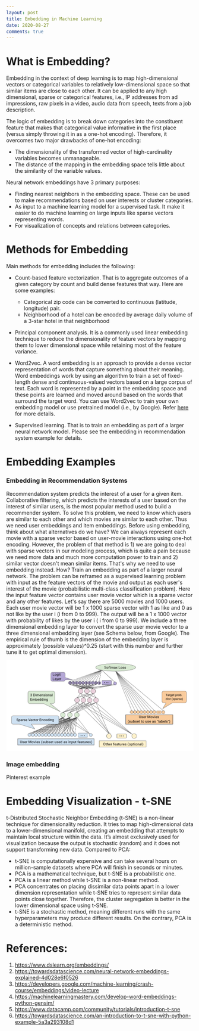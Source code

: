 ```yaml
---
layout: post
title: Embedding in Machine Learning
date: 2020-08-27
comments: true
---
```


# What is Embedding?
Embedding in the context of deep learning is to map high-dimensional vectors or categorical variables to relatively low-dimensional space so that similar items are close to each other. It can be applied to any high dimensional, sparse or categorical features, i.e., IP addresses from ad impressions, raw pixels in a video, audio data from speech, texts from a job description. 

The logic of embedding is to break down categories into the constituent feature that makes that categorical value informative in the first place (versus simply throwing it in as a one-hot encoding). Therefore, it overcomes two major drawbacks of one-hot encoding:
- The dimensionality of the transformed vector of high-cardinality variables becomes unmanageable.
- The distance of the mapping in the embedding space tells little about the similarity of the variable values.

Neural network embeddings have 3 primary purposes:
- Finding nearest neighbors in the embedding space. These can be used to make recommendations based on user interests or cluster categories.
- As input to a machine learning model for a supervised task. It make it easier to do machine learning on large inputs like sparse vectors representing words.
- For visualization of concepts and relations between categories.

# Methods for Embedding
Main methods for embedding includes the following: 

- Count-based feature vectorization. That is to aggregate outcomes of a given category by count and build dense features that way. Here are some examples:
	- Categorical zip code can be converted to continuous (latitude, longitude) pair.
	- Neighborhood of a hotel can be encoded by average daily volume of a 3-star hotel in that neighborhood

- Principal component analysis. It is a commonly used linear embedding technique to reduce the dimensionality of feature vectors by mapping them to lower dimensional space while retaining most of the feature variance. 

- Word2vec. A word embedding is an approach to provide a dense vector representation of words that capture something about their meaning. Word embeddings work by using an algorithm to train a set of fixed-length dense and continuous-valued vectors based on a large corpus of text. Each word is represented by a point in the embedding space and these points are learned and moved around based on the words that surround the target word. You can use Word2vec to train your own embedding model or use pretrained model (i.e., by Google). Refer [here](https://machinelearningmastery.com/develop-word-embeddings-python-gensim/) for more details.

- Supervised learning. That is to train an embedding as part of a larger neural network model. Please see the embedding in recommendation system example for details.

# Embedding Examples

### Embedding in Recommendation Systems
Recommendation system predicts the interest of a user for a given item. Collaborative filtering, which predicts the interests of a user based on the interest of similar users, is the most popular method used to build a recommender system. To solve this problem, we need to know which users are similar to each other and which movies are similar to each other. Thus we need user embeddings and item embeddings. Before using embedding, think about what alternatives do we have? We can always represent each movie with a sparse vector based on user-movie interactions using one-hot encoding. However, the problem of that method is 1) we are going to deal with sparse vectors in our modeling process, which is quite a pain because we need more data and much more computation power to train and 2) similar vector doesn't mean similar items. That's why we need to use embedding instead. How? Train an embedding as part of a larger neural network. The problem can be reframed as a supervised learning problem with input as the feature vectors of the movie and output as each user's interest of the movie (probabilistic multi-class classification problem). Here the input feature vector contains user movie vector which is a sparse vector and any other features. Let's say there are 5000 movies and 1000 users. Each user movie vector will be 1 x 1000 sparse vector with 1 as like and 0 as not like by the user i (i from 0 to 999). The output will be a 1 x 1000 vector with probability of likes by the user i ( i from 0 to 999). We include a three dimensional embedding layer to convert the sparse user movie vector to a three dimensional embedding layer (see Schema below, from Google). The empirical rule of thumb is the dimension of the embedding layer is approximately (possible values)^0.25 (start with this number and further tune it to get optimal dimension).

![](/assets/2020-08-28-09-42-13.png)

### Image embedding
Pinterest example

# Embedding Visualization - t-SNE
t-Distributed Stochastic Neighbor Embedding (t-SNE) is a non-linear technique for dimensionality reduction. It tries to map high-dimensional data to a lower-dimensional manifold, creating an embedding that attempts to maintain local structure within the data. It’s almost exclusively used for visualization because the output is stochastic (random) and it does not support transforming new data. Compared to PCA:
- t-SNE is computationally expensive and can take several hours on million-sample datasets where PCA will finish in seconds or minutes.
- PCA is a mathematical technique, but t-SNE is a probabilistic one.
- PCA is a linear method while t-SNE is a non-linear method.
- PCA concentrates on placing dissimilar data points apart in a lower dimension representation while t-SNE tries to represent similar data points close together. Therefore, the cluster segregation is better in the lower dimensional space using t-SNE.
- t-SNE is a stochastic method, meaning different runs with the same hyperparameters may produce different results. On the contrary, PCA is a deterministic method. 

# References:
1. https://www.dslearn.org/embeddings/
2. https://towardsdatascience.com/neural-network-embeddings-explained-4d028e6f0526
3. https://developers.google.com/machine-learning/crash-course/embeddings/video-lecture
4. https://machinelearningmastery.com/develop-word-embeddings-python-gensim/
5. https://www.datacamp.com/community/tutorials/introduction-t-sne
6. https://towardsdatascience.com/an-introduction-to-t-sne-with-python-example-5a3a293108d1

